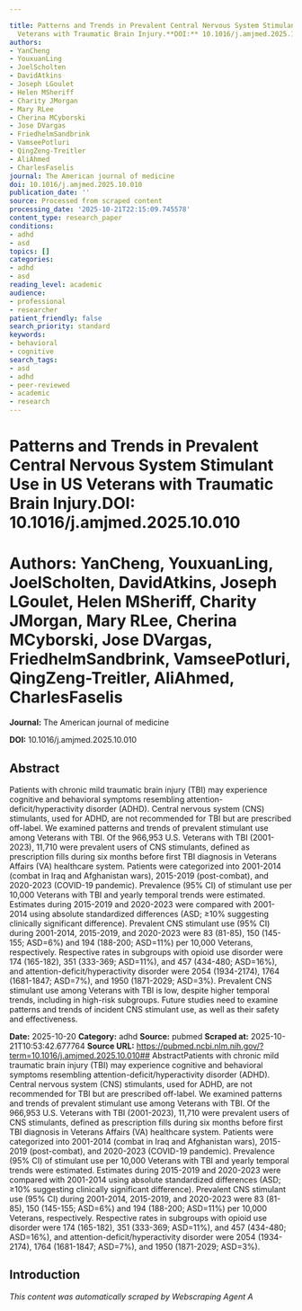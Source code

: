 ```yaml
---

title: Patterns and Trends in Prevalent Central Nervous System Stimulant Use in US
  Veterans with Traumatic Brain Injury.**DOI:** 10.1016/j.amjmed.2025.10.010
authors:
- YanCheng
- YouxuanLing
- JoelScholten
- DavidAtkins
- Joseph LGoulet
- Helen MSheriff
- Charity JMorgan
- Mary RLee
- Cherina MCyborski
- Jose DVargas
- FriedhelmSandbrink
- VamseePotluri
- QingZeng-Treitler
- AliAhmed
- CharlesFaselis
journal: The American journal of medicine
doi: 10.1016/j.amjmed.2025.10.010
publication_date: ''
source: Processed from scraped content
processing_date: '2025-10-21T22:15:09.745578'
content_type: research_paper
conditions:
- adhd
- asd
topics: []
categories:
- adhd
- asd
reading_level: academic
audience:
- professional
- researcher
patient_friendly: false
search_priority: standard
keywords:
- behavioral
- cognitive
search_tags:
- asd
- adhd
- peer-reviewed
- academic
- research
---
```




# Patterns and Trends in Prevalent Central Nervous System Stimulant Use in US Veterans with Traumatic Brain Injury.**DOI:** 10.1016/j.amjmed.2025.10.010

# **Authors:** YanCheng, YouxuanLing, JoelScholten, DavidAtkins, Joseph LGoulet, Helen MSheriff, Charity JMorgan, Mary RLee, Cherina MCyborski, Jose DVargas, FriedhelmSandbrink, VamseePotluri, QingZeng-Treitler, AliAhmed, CharlesFaselis

**Journal:** The American journal of medicine

**DOI:** 10.1016/j.amjmed.2025.10.010

## Abstract

Patients with chronic mild traumatic brain injury (TBI) may experience cognitive and behavioral symptoms resembling attention-deficit/hyperactivity disorder (ADHD). Central nervous system (CNS) stimulants, used for ADHD, are not recommended for TBI but are prescribed off-label. We examined patterns and trends of prevalent stimulant use among Veterans with TBI.
Of the 966,953 U.S. Veterans with TBI (2001-2023), 11,710 were prevalent users of CNS stimulants, defined as prescription fills during six months before first TBI diagnosis in Veterans Affairs (VA) healthcare system. Patients were categorized into 2001-2014 (combat in Iraq and Afghanistan wars), 2015-2019 (post-combat), and 2020-2023 (COVID-19 pandemic). Prevalence (95% CI) of stimulant use per 10,000 Veterans with TBI and yearly temporal trends were estimated. Estimates during 2015-2019 and 2020-2023 were compared with 2001-2014 using absolute standardized differences (ASD; ≥10% suggesting clinically significant difference).
Prevalent CNS stimulant use (95% CI) during 2001-2014, 2015-2019, and 2020-2023 were 83 (81-85), 150 (145-155; ASD=6%) and 194 (188-200; ASD=11%) per 10,000 Veterans, respectively. Respective rates in subgroups with opioid use disorder were 174 (165-182), 351 (333-369; ASD=11%), and 457 (434-480; ASD=16%), and attention-deficit/hyperactivity disorder were 2054 (1934-2174), 1764 (1681-1847; ASD=7%), and 1950 (1871-2029; ASD=3%).
Prevalent CNS stimulant use among Veterans with TBI is low, despite higher temporal trends, including in high-risk subgroups. Future studies need to examine patterns and trends of incident CNS stimulant use, as well as their safety and effectiveness.

**Date:** 2025-10-20
**Category:** adhd
**Source:** pubmed
**Scraped at:** 2025-10-21T10:53:42.677764
**Source URL:** https://pubmed.ncbi.nlm.nih.gov/?term=10.1016/j.amjmed.2025.10.010## AbstractPatients with chronic mild traumatic brain injury (TBI) may experience cognitive and behavioral symptoms resembling attention-deficit/hyperactivity disorder (ADHD). Central nervous system (CNS) stimulants, used for ADHD, are not recommended for TBI but are prescribed off-label. We examined patterns and trends of prevalent stimulant use among Veterans with TBI.
Of the 966,953 U.S. Veterans with TBI (2001-2023), 11,710 were prevalent users of CNS stimulants, defined as prescription fills during six months before first TBI diagnosis in Veterans Affairs (VA) healthcare system. Patients were categorized into 2001-2014 (combat in Iraq and Afghanistan wars), 2015-2019 (post-combat), and 2020-2023 (COVID-19 pandemic). Prevalence (95% CI) of stimulant use per 10,000 Veterans with TBI and yearly temporal trends were estimated. Estimates during 2015-2019 and 2020-2023 were compared with 2001-2014 using absolute standardized differences (ASD; ≥10% suggesting clinically significant difference).
Prevalent CNS stimulant use (95% CI) during 2001-2014, 2015-2019, and 2020-2023 were 83 (81-85), 150 (145-155; ASD=6%) and 194 (188-200; ASD=11%) per 10,000 Veterans, respectively. Respective rates in subgroups with opioid use disorder were 174 (165-182), 351 (333-369; ASD=11%), and 457 (434-480; ASD=16%), and attention-deficit/hyperactivity disorder were 2054 (1934-2174), 1764 (1681-1847; ASD=7%), and 1950 (1871-2029; ASD=3%).
## Introduction
*This content was automatically scraped by Webscraping Agent A*